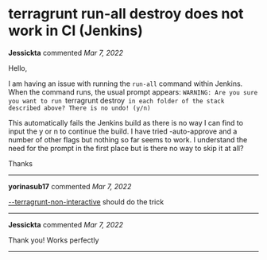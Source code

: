 # terragrunt run-all destroy does not work in CI (Jenkins)

**Jessickta** commented *Mar 7, 2022*

Hello,

I am having an issue with running the `run-all` command within Jenkins. When the command runs, the usual prompt appears: `WARNING: Are you sure you want to run `terragrunt destroy` in each folder of the stack described above? There is no undo! (y/n)`

This automatically fails the Jenkins build as there is no way I can find to input the y or n to continue the build. I have tried -auto-approve and a number of other flags but nothing so far seems to work. I understand the need for the prompt in the first place but is there no way to skip it at all?

Thanks
<br />
***


**yorinasub17** commented *Mar 7, 2022*

[--terragrunt-non-interactive](https://terragrunt.gruntwork.io/docs/reference/cli-options/#terragrunt-non-interactive) should do the trick
***

**Jessickta** commented *Mar 7, 2022*

Thank you! Works perfectly
***


